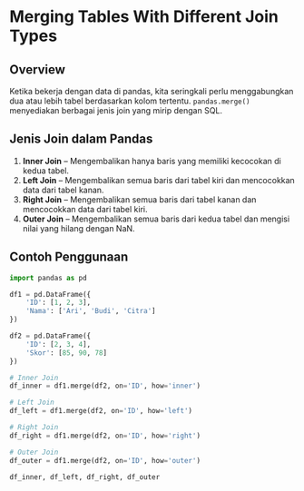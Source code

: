 # Merging Tables With Different Join Types

## Overview

Ketika bekerja dengan data di pandas, kita seringkali perlu menggabungkan dua atau lebih tabel berdasarkan kolom tertentu. `pandas.merge()` menyediakan berbagai jenis join yang mirip dengan SQL.

## Jenis Join dalam Pandas

1. **Inner Join** – Mengembalikan hanya baris yang memiliki kecocokan di kedua tabel.
2. **Left Join** – Mengembalikan semua baris dari tabel kiri dan mencocokkan data dari tabel kanan.
3. **Right Join** – Mengembalikan semua baris dari tabel kanan dan mencocokkan data dari tabel kiri.
4. **Outer Join** – Mengembalikan semua baris dari kedua tabel dan mengisi nilai yang hilang dengan NaN.

## Contoh Penggunaan

```python
import pandas as pd

df1 = pd.DataFrame({
    'ID': [1, 2, 3],
    'Nama': ['Ari', 'Budi', 'Citra']
})

df2 = pd.DataFrame({
    'ID': [2, 3, 4],
    'Skor': [85, 90, 78]
})

# Inner Join
df_inner = df1.merge(df2, on='ID', how='inner')

# Left Join
df_left = df1.merge(df2, on='ID', how='left')

# Right Join
df_right = df1.merge(df2, on='ID', how='right')

# Outer Join
df_outer = df1.merge(df2, on='ID', how='outer')

df_inner, df_left, df_right, df_outer
